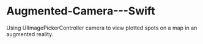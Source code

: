 # Augmented-Camera---Swift
Using UIImagePickerController camera to view plotted spots on a map in an augmented reality.
